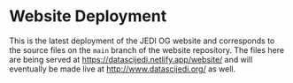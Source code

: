# Website Deployment

This is the latest deployment of the JEDI OG website and corresponds to the source files on the `main` branch of the website repository. The files here are being served at https://datascijedi.netlify.app/website/ and will eventually be made live at http://www.datascijedi.org/ as well. 
